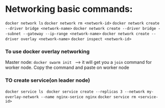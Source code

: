 
# Networking basic commands:

`docker network ls`
`docker network rm <network-id>`
`docker network create --driver bridge <network-name>`
`docker network create --driver bridge --subnet --gateway --ip-range <network-name>`
`docker network create --driver overlay <network-name>`
`docker inspect <network-id>`


### To use docker overlay networking

Master node:
`docker swarm init ` --> it will get you a `join` command for worker node. Copy the command and paste on worker node

### TO create service(on leader node)

`docker service ls `
`docker service create --replicas 3 --network my-overlay-network --name nginx-serice nginx`
`docker service rm <service-id>`
